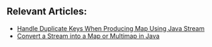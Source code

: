 ## Relevant Articles:
- [Handle Duplicate Keys When Producing Map Using Java Stream](https://www.baeldung.com/java-duplicate-keys-when-producing-map-using-stream)
- [Convert a Stream into a Map or Multimap in Java](https://www.baeldung.com/java-convert-stream-map-multimap)
